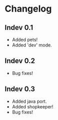 # Changelog
## Indev 0.1
- Added pets!
- Added 'dev' mode.

## Indev 0.2
- Bug fixes!

## Indev 0.3
- Added java port.
- Added shopkeeper!
- Bug fixes!
